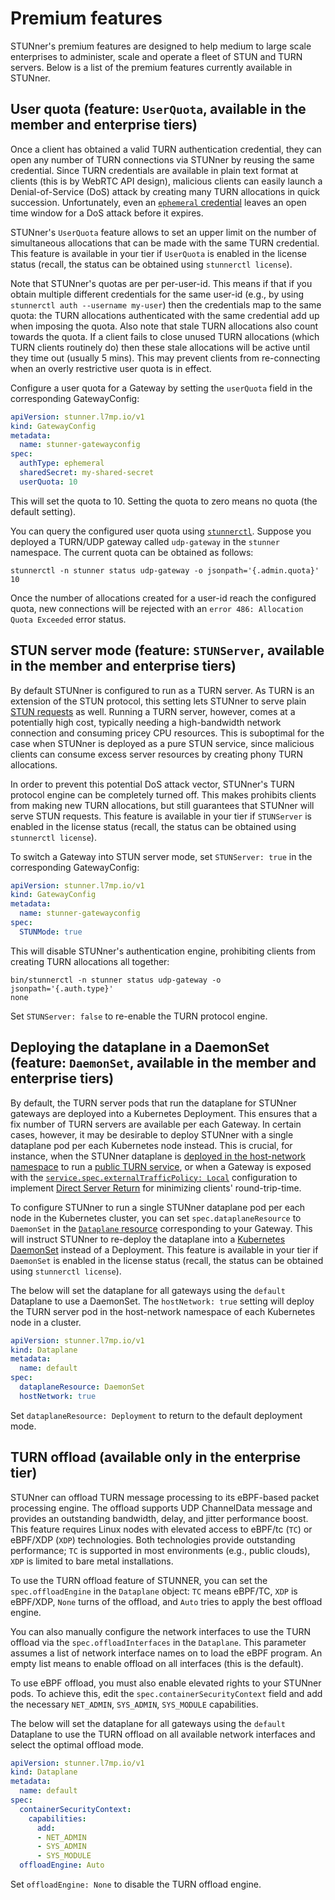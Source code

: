 # Premium features

STUNner's premium features are designed to help medium to large scale enterprises to administer, scale and operate a fleet of STUN and TURN servers. Below is a list of the premium features currently available in STUNner.

## User quota (feature: `UserQuota`, available in the member and enterprise tiers)

Once a client has obtained a valid TURN authentication credential, they can open any number of TURN connections via STUNner by reusing the same credential. Since TURN credentials are available in plain text format at clients (this is by WebRTC API design), malicious clients can easily launch a Denial-of-Service (DoS) attack by creating many TURN allocations in quick succession. Unfortunately, even an [`ephemeral` credential](AUTH.md) leaves an open time window for a DoS attack before it expires.

STUNner's `UserQuota` feature allows to set an upper limit on the number of simultaneous allocations that can be made with the same TURN credential. This feature is available in your tier if `UserQuota` is enabled in the license status (recall, the status can be obtained using `stunnerctl license`).

Note that STUNner's quotas are per per-user-id. This means if that if you obtain multiple different credentials for the same user-id (e.g., by using `stunnerctl auth --username my-user`) then the credentials map to the same quota: the TURN allocations authenticated with the same credential add up when imposing the quota. Also note that stale TURN allocations also count towards the quota. If a client fails to close unused TURN allocations (which TURN clients routinely do) then these stale allocations will be active until they time out (usually 5 mins). This may prevent clients from re-connecting when an overly restrictive user quota is in effect.

Configure a user quota for a Gateway by setting the `userQuota` field in the corresponding GatewayConfig:

```yaml
apiVersion: stunner.l7mp.io/v1
kind: GatewayConfig
metadata:
  name: stunner-gatewayconfig
spec:
  authType: ephemeral
  sharedSecret: my-shared-secret
  userQuota: 10
```

This will set the quota to 10. Setting the quota to zero means no quota (the default setting).

You can query the configured user quota using [`stunnerctl`](/cmd/stunnerctl/README.md). Suppose you deployed a TURN/UDP gateway called `udp-gateway` in the `stunner` namespace. The current quota can be obtained as follows:

```console
stunnerctl -n stunner status udp-gateway -o jsonpath='{.admin.quota}'
10
```

<!-- Alternatively, You can query the gateway's quota from the corresponding dataplane config: -->

<!-- ```console -->
<!-- stunnerctl -n stunner config udp-gateway -o jsonpath='{.admin.user_quota}' -->
<!-- 10 -->
<!-- ``` -->

Once the number of allocations created for a user-id reach the configured quota, new connections will be rejected with an `error 486: Allocation Quota Exceeded` error status.

## STUN server mode (feature: `STUNServer`, available in the member and enterprise tiers)

By default STUNner is configured to run as a TURN server. As TURN is an extension of the STUN protocol, this setting lets STUNner to serve plain [STUN requests](https://medium.com/l7mp-technologies/deploying-a-scalable-stun-service-in-kubernetes-c7b9726fa41d) as well. Running a TURN server, however, comes at a potentially high cost, typically needing a high-bandwidth network connection and consuming pricey CPU resources. This is suboptimal for the case when STUNner is deployed as a pure STUN service, since malicious clients can consume excess server resources by creating phony TURN allocations.

In order to prevent this potential DoS attack vector, STUNner's TURN protocol engine can be completely turned off. This makes prohibits clients from making new TURN allocations, but still guarantees that STUNner will serve STUN requests. This feature is available in your tier if `STUNServer` is enabled in the license status (recall, the status can be obtained using `stunnerctl license`).

To switch a Gateway into STUN server mode, set `STUNServer: true` in the corresponding GatewayConfig:

```yaml
apiVersion: stunner.l7mp.io/v1
kind: GatewayConfig
metadata:
  name: stunner-gatewayconfig
spec:
  STUNMode: true
```

This will disable STUNner's authentication engine, prohibiting clients from creating TURN allocations all together:

```console
bin/stunnerctl -n stunner status udp-gateway -o jsonpath='{.auth.type}'
none
```

Set `STUNServer: false` to re-enable the TURN protocol engine.

## Deploying the dataplane in a DaemonSet (feature: `DaemonSet`, available in the member and enterprise tiers)

By default, the TURN server pods that run the dataplane for STUNner gateways are deployed into a Kubernetes Deployment. This ensures that a fix number of TURN servers are available per each Gateway. In certain cases, however, it may be desirable to deploy STUNner with a single dataplane pod per each Kubernetes node instead. This is crucial, for instance, when the STUNner dataplane is [deployed in the host-network namespace](https://github.com/l7mp/stunner/blob/main/docs/GATEWAY.md#dataplane) to run a [public TURN service](https://medium.com/l7mp-technologies/running-stunner-as-a-public-turn-server-1a2c61f78e67), or when a Gateway is exposed with the [`service.spec.externalTrafficPolicy: Local`](https://kubernetes.io/docs/tasks/access-application-cluster/create-external-load-balancer/#preserving-the-client-source-ip) configuration to implement [Direct Server Return](https://en.wikipedia.org/w/index.php?title=Load_balancing_(computing)#Load_balancer_features) for minimizing clients' round-trip-time.

To configure STUNner to run a single STUNner dataplane pod per each node in the Kubernetes cluster, you can set `spec.dataplaneResource` to `DaemonSet` in the [`Dataplane` resource](https://github.com/l7mp/stunner/blob/main/docs/GATEWAY.md#dataplane) corresponding to your Gateway. This will instruct STUNner to re-deploy the dataplane into a [Kubernetes DaemonSet](https://kubernetes.io/docs/concepts/workloads/controllers/daemonset) instead of a Deployment. This feature is available in your tier if `DaemonSet` is enabled in the license status (recall, the status can be obtained using `stunnerctl license`).

The below will set the dataplane for all gateways using the `default` Dataplane to use a DaemonSet. The `hostNetwork: true` setting will deploy the TURN server pod in the host-network namespace of each Kubernetes node in a cluster.

```yaml
apiVersion: stunner.l7mp.io/v1
kind: Dataplane
metadata:
  name: default
spec:
  dataplaneResource: DaemonSet
  hostNetwork: true
```

Set `dataplaneResource: Deployment` to return to the default deployment mode.

## TURN offload (available only in the enterprise tier)

STUNner can offload TURN message processing to its eBPF-based packet processing engine. The offload supports UDP ChannelData message and provides an outstanding bandwidth, delay, and jitter performance boost. This feature requires Linux nodes with elevated access to eBPF/tc (`TC`) or eBPF/XDP (`XDP`) technologies. Both technologies provide outstanding performance; `TC` is supported in most environments (e.g., public clouds), `XDP` is limited to bare metal installations.

To use the TURN offload feature of STUNNER, you can set the `spec.offloadEngine` in the `Dataplane` object: `TC` means eBPF/TC, `XDP` is eBPF/XDP, `None` turns of the offload, and `Auto` tries to apply the best offload engine.

You can also manually configure the network interfaces to use the TURN offload via the `spec.offloadInterfaces` in the `Dataplane`. This parameter assumes a list of network interface names on to load the eBPF program. An empty list means to enable offload on all interfaces (this is the default).

To use eBPF offload, you must also enable elevated rights to your STUNner pods. To achieve this, edit the `spec.containerSecurityContext` field and add the necessary `NET_ADMIN`, `SYS_ADMIN`, `SYS_MODULE` capabilities.

The below will set the dataplane for all gateways using the `default` Dataplane to use the TURN offload on all available network interfaces and select the optimal offload mode.

```yaml
apiVersion: stunner.l7mp.io/v1
kind: Dataplane
metadata:
  name: default
spec:
  containerSecurityContext:
    capabilities:
      add:
      - NET_ADMIN
      - SYS_ADMIN
      - SYS_MODULE
  offloadEngine: Auto
```

Set `offloadEngine: None` to disable the TURN offload engine.
